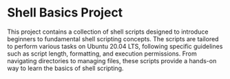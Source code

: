 # Shell Basics Project

This project contains a collection of shell scripts designed to introduce beginners to fundamental shell scripting concepts. The scripts are tailored to perform various tasks on Ubuntu 20.04 LTS, following specific guidelines such as script length, formatting, and execution permissions. From navigating directories to managing files, these scripts provide a hands-on way to learn the basics of shell scripting.




